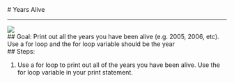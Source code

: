 
 <div id="recipeLeftColumn">
  # Years Alive
  <hr/>
  <img src="https://league-central.github.io/curriculum/img/leagueOversized.jpeg"/>
  <div id="recipeGoal">
   ## Goal:
   Print out all the years you have been alive (e.g. 2005, 2006, etc).	Use a for loop and the for loop variable should be the year
  </div>
 </div>
 <div id="recipeRightColumn">
  <div id="recipeSteps">
   ## Steps:
   <ol id="stepList">
    <li>
     Use a for loop to print out all of the years you have been alive. Use the for loop variable in your print statement.
    </li>
   </ol>
  </div>
 </div>

